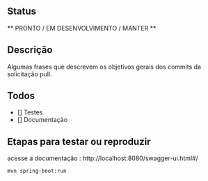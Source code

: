 ## Status
** PRONTO / EM DESENVOLVIMENTO / MANTER **

## Descrição
Algumas frases que descrevem os objetivos gerais dos commits da solicitação pull.

## Todos
- [] Testes
- [] Documentação

## Etapas para testar ou reproduzir
acesse a documentação : http://localhost:8080/swagger-ui.html#/

```sh
mvn spring-boot:run
```
